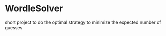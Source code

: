 # WordleSolver
short project to do the optimal strategy to minimize the expected number of guesses 
